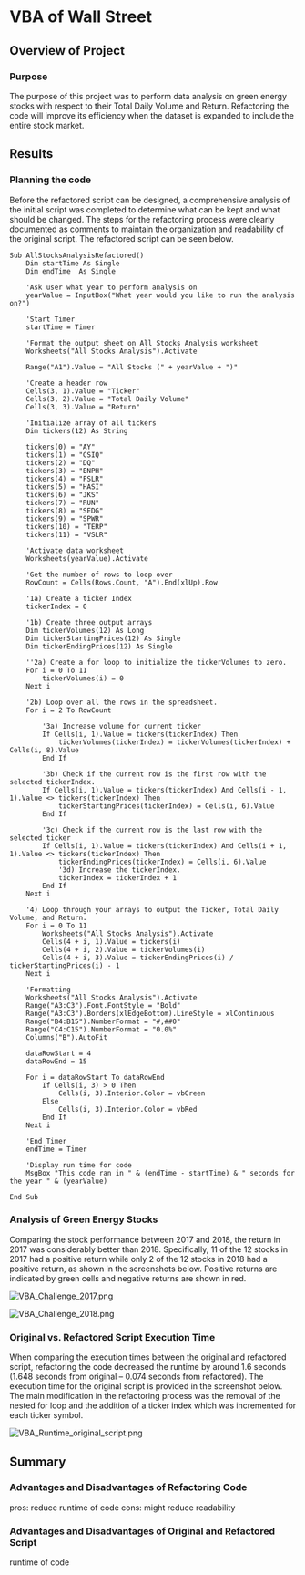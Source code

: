 # VBA of Wall Street

## Overview of Project

### Purpose
The purpose of this project was to perform data analysis on green energy stocks with respect to their Total Daily Volume and Return. Refactoring the code will improve its efficiency when the dataset is expanded to include the entire stock market. 

## Results

### Planning the code 
Before the refactored script can be designed, a comprehensive analysis of the initial script was completed to determine what can be kept and what should be changed. The steps for the refactoring process were clearly documented as comments to maintain the organization and readability of the original script. The refactored script can be seen below. 

``` VBA
Sub AllStocksAnalysisRefactored()
    Dim startTime As Single
    Dim endTime  As Single
    
    'Ask user what year to perform analysis on
    yearValue = InputBox("What year would you like to run the analysis on?")
    
    'Start Timer
    startTime = Timer
    
    'Format the output sheet on All Stocks Analysis worksheet
    Worksheets("All Stocks Analysis").Activate
    
    Range("A1").Value = "All Stocks (" + yearValue + ")"
    
    'Create a header row
    Cells(3, 1).Value = "Ticker"
    Cells(3, 2).Value = "Total Daily Volume"
    Cells(3, 3).Value = "Return"

    'Initialize array of all tickers
    Dim tickers(12) As String
    
    tickers(0) = "AY"
    tickers(1) = "CSIQ"
    tickers(2) = "DQ"
    tickers(3) = "ENPH"
    tickers(4) = "FSLR"
    tickers(5) = "HASI"
    tickers(6) = "JKS"
    tickers(7) = "RUN"
    tickers(8) = "SEDG"
    tickers(9) = "SPWR"
    tickers(10) = "TERP"
    tickers(11) = "VSLR"
    
    'Activate data worksheet
    Worksheets(yearValue).Activate
    
    'Get the number of rows to loop over
    RowCount = Cells(Rows.Count, "A").End(xlUp).Row
    
    '1a) Create a ticker Index
    tickerIndex = 0

    '1b) Create three output arrays
    Dim tickerVolumes(12) As Long
    Dim tickerStartingPrices(12) As Single
    Dim tickerEndingPrices(12) As Single
    
    ''2a) Create a for loop to initialize the tickerVolumes to zero.
    For i = 0 To 11
        tickerVolumes(i) = 0
    Next i
    
    '2b) Loop over all the rows in the spreadsheet.
    For i = 2 To RowCount
    
        '3a) Increase volume for current ticker
        If Cells(i, 1).Value = tickers(tickerIndex) Then
            tickerVolumes(tickerIndex) = tickerVolumes(tickerIndex) + Cells(i, 8).Value
        End If
        
        '3b) Check if the current row is the first row with the selected tickerIndex.
        If Cells(i, 1).Value = tickers(tickerIndex) And Cells(i - 1, 1).Value <> tickers(tickerIndex) Then
            tickerStartingPrices(tickerIndex) = Cells(i, 6).Value
        End If
            
        '3c) Check if the current row is the last row with the selected ticker
        If Cells(i, 1).Value = tickers(tickerIndex) And Cells(i + 1, 1).Value <> tickers(tickerIndex) Then
            tickerEndingPrices(tickerIndex) = Cells(i, 6).Value
            '3d) Increase the tickerIndex.
            tickerIndex = tickerIndex + 1
        End If
    Next i
    
    '4) Loop through your arrays to output the Ticker, Total Daily Volume, and Return.
    For i = 0 To 11
        Worksheets("All Stocks Analysis").Activate
        Cells(4 + i, 1).Value = tickers(i)
        Cells(4 + i, 2).Value = tickerVolumes(i)
        Cells(4 + i, 3).Value = tickerEndingPrices(i) / tickerStartingPrices(i) - 1
    Next i
    
    'Formatting
    Worksheets("All Stocks Analysis").Activate
    Range("A3:C3").Font.FontStyle = "Bold"
    Range("A3:C3").Borders(xlEdgeBottom).LineStyle = xlContinuous
    Range("B4:B15").NumberFormat = "#,##0"
    Range("C4:C15").NumberFormat = "0.0%"
    Columns("B").AutoFit

    dataRowStart = 4
    dataRowEnd = 15

    For i = dataRowStart To dataRowEnd
        If Cells(i, 3) > 0 Then
            Cells(i, 3).Interior.Color = vbGreen
        Else
            Cells(i, 3).Interior.Color = vbRed
        End If
    Next i
    
    'End Timer
    endTime = Timer
    
    'Display run time for code
    MsgBox "This code ran in " & (endTime - startTime) & " seconds for the year " & (yearValue)

End Sub
```

### Analysis of Green Energy Stocks
Comparing the stock performance between 2017 and 2018, the return in 2017 was considerably better than 2018. Specifically, 11 of the 12 stocks in 2017 had a positive return while only 2 of the 12 stocks in 2018 had a positive return, as shown in the screenshots below. Positive returns are indicated by green cells and negative returns are shown in red. 

![VBA_Challenge_2017.png](https://github.com/daniel-sh-au/UofT_DataBC_Module02_stocks-analysis/blob/main/resources/VBA_Challenge_2017.PNG)

![VBA_Challenge_2018.png](https://github.com/daniel-sh-au/UofT_DataBC_Module02_stocks-analysis/blob/main/resources/VBA_Challenge_2018.PNG)

### Original vs. Refactored Script Execution Time
When comparing the execution times between the original and refactored script, refactoring the code decreased the runtime by around 1.6 seconds (1.648 seconds from original – 0.074 seconds from refactored). The execution time for the original script is provided in the screenshot below. The main modification in the refactoring process was the removal of the nested for loop and the addition of a ticker index which was incremented for each ticker symbol. 

![VBA_Runtime_original_script.png](https://github.com/daniel-sh-au/UofT_DataBC_Module02_stocks-analysis/blob/main/resources/VBA_Runtime_original_script.PNG)

## Summary

### Advantages and Disadvantages of Refactoring Code
pros: reduce runtime of code
cons: might reduce readability

### Advantages and Disadvantages of Original and Refactored Script
runtime of code 

